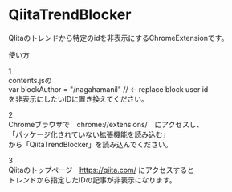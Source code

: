 # QiitaTrendBlocker
QIitaのトレンドから特定のidを非表示にするChromeExtensionです。

使い方

1  
contents.jsの  
var blockAuthor = "/nagahamanil" // ← replace block user id  
を非表示にしたいIDに置き換えてください。  
  
2  
Chromeブラウザで　chrome://extensions/　にアクセスし、  
「パッケージ化されていない拡張機能を読み込む」  
から「QiitaTrendBlocker」を読み込んでください。  
  
3  
Qiitaのトップページ　https://qiita.com/ にアクセスすると  
トレンドから指定したIDの記事が非表示になります。  
